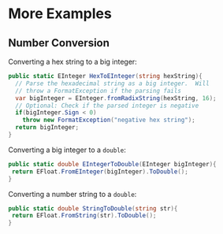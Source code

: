 # More Examples

## Number Conversion

Converting a hex string to a big integer:
```c#
public static EInteger HexToEInteger(string hexString){
  // Parse the hexadecimal string as a big integer.  Will
  // throw a FormatException if the parsing fails
  var bigInteger = EInteger.fromRadixString(hexString, 16);
  // Optional: Check if the parsed integer is negative
  if(bigInteger.Sign < 0)
    throw new FormatException("negative hex string");
  return bigInteger;
}
```

Converting a big integer to a `double`:
```c#
public static double EIntegerToDouble(EInteger bigInteger){
 return EFloat.FromEInteger(bigInteger).ToDouble();
}
```

Converting a number string to a `double`:
```c#
public static double StringToDouble(string str){
 return EFloat.FromString(str).ToDouble();
}
```

